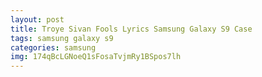 ```yaml
---
layout: post
title: Troye Sivan Fools Lyrics Samsung Galaxy S9 Case
tags: samsung galaxy s9
categories: samsung
img: 174qBcLGNoeQ1sFosaTvjmRy1BSpos7lh
---
```

